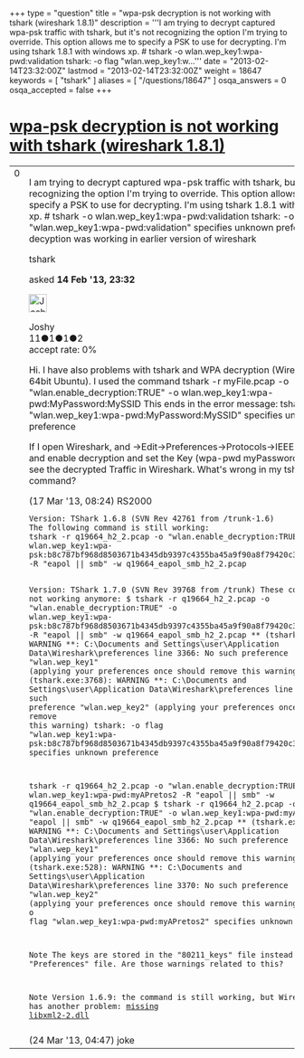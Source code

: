 +++
type = "question"
title = "wpa-psk decryption is not working with tshark (wireshark 1.8.1)"
description = '''I am trying to decrypt captured wpa-psk traffic with tshark, but it&#x27;s not recognizing the option I&#x27;m trying to override. This option allows me to specify a PSK to use for decrypting. I&#x27;m using tshark 1.8.1 with windows xp. # tshark -o wlan.wep_key1:wpa-pwd:validation tshark: -o flag &quot;wlan.wep_key1:w...'''
date = "2013-02-14T23:32:00Z"
lastmod = "2013-02-14T23:32:00Z"
weight = 18647
keywords = [ "tshark" ]
aliases = [ "/questions/18647" ]
osqa_answers = 0
osqa_accepted = false
+++

<div class="headNormal">

# [wpa-psk decryption is not working with tshark (wireshark 1.8.1)](/questions/18647/wpa-psk-decryption-is-not-working-with-tshark-wireshark-181)

</div>

<div id="main-body">

<div id="askform">

<table id="question-table" style="width:100%;"><colgroup><col style="width: 50%" /><col style="width: 50%" /></colgroup><tbody><tr class="odd"><td style="width: 30px; vertical-align: top"><div class="vote-buttons"><div id="post-18647-score" class="post-score" title="current number of votes">0</div><div id="favorite-count" class="favorite-count"></div></div></td><td><div id="item-right"><div class="question-body"><p>I am trying to decrypt captured wpa-psk traffic with tshark, but it's not recognizing the option I'm trying to override. This option allows me to specify a PSK to use for decrypting. I'm using tshark 1.8.1 with windows xp. # tshark -o wlan.wep_key1:wpa-pwd:validation tshark: -o flag "wlan.wep_key1:wpa-pwd:validation" specifies unknown preference. PSK decyption was working in earlier version of wireshark</p></div><div id="question-tags" class="tags-container tags">tshark</div><div id="question-controls" class="post-controls"></div><div class="post-update-info-container"><div class="post-update-info post-update-info-user"><p>asked <strong>14 Feb '13, 23:32</strong></p><img src="https://secure.gravatar.com/avatar/7ee68da2708ad0f94796a0d4432f1cd9?s=32&amp;d=identicon&amp;r=g" class="gravatar" width="32" height="32" alt="Joshy&#39;s gravatar image" /><p>Joshy<br />
<span class="score" title="11 reputation points">11</span><span title="1 badges"><span class="badge1">●</span><span class="badgecount">1</span></span><span title="1 badges"><span class="silver">●</span><span class="badgecount">1</span></span><span title="2 badges"><span class="bronze">●</span><span class="badgecount">2</span></span><br />
<span class="accept_rate" title="Rate of the user&#39;s accepted answers">accept rate:</span> <span title="Joshy has no accepted answers">0%</span></p></div></div><div id="comments-container-18647" class="comments-container"><span id="19586"></span><div id="comment-19586" class="comment"><div id="post-19586-score" class="comment-score"></div><div class="comment-text"><p>Hi. I have also problems with tshark and WPA decryption (Wireshark 1.8.2 64bit Ubuntu). I used the command tshark -r myFile.pcap -o "wlan.enable_decryption:TRUE" -o wlan.wep_key1:wpa-pwd:MyPassword:MySSID This ends in the error message: tshark: -o flag "wlan.wep_key1:wpa-pwd:MyPassword:MySSID" specifies unknown preference</p><p>If I open Wireshark, and -&gt;Edit-&gt;Preferences-&gt;Protocols-&gt;IEEE 802.11-&gt; and enable decryption and set the Key (wpa-pwd myPassword:SSID), I see the decrypted Traffic in Wireshark. What's wrong in my tshark command?</p></div><div id="comment-19586-info" class="comment-info"><span class="comment-age">(17 Mar '13, 08:24)</span> RS2000</div></div><span id="19785"></span><div id="comment-19785" class="comment"><div id="post-19785-score" class="comment-score"></div><div class="comment-text"><pre><code>Version: TShark 1.6.8 (SVN Rev 42761 from /trunk-1.6)
The following command is still working:
tshark -r q19664_h2_2.pcap -o &quot;wlan.enable_decryption:TRUE&quot; -o wlan.wep_key1:wpa-psk:b8c787bf968d8503671b4345db9397c4355ba45a9f90a8f79420c3cbf87cb154 -R &quot;eapol || smb&quot; -w q19664_eapol_smb_h2_2.pcap

Version: TShark 1.7.0 (SVN Rev 39768 from /trunk)
These commands are not working anymore:
$ tshark -r q19664_h2_2.pcap -o &quot;wlan.enable_decryption:TRUE&quot; -o wlan.wep_key1:wpa-psk:b8c787bf968d8503671b4345db9397c4355ba45a9f90a8f79420c3cbf87cb154 -R &quot;eapol || smb&quot; -w q19664_eapol_smb_h2_2.pcap
** (tshark.exe:3768): WARNING **: C:\Documents and Settings\user\Application Data\Wireshark\preferences line 3366: No such preference &quot;wlan.wep_key1&quot; (applying your preferences once should remove this warning)
** (tshark.exe:3768): WARNING **: C:\Documents and Settings\user\Application Data\Wireshark\preferences line 3370: No such preference &quot;wlan.wep_key2&quot; (applying your preferences once should remove this warning)
tshark: -o flag &quot;wlan.wep_key1:wpa-psk:b8c787bf968d8503671b4345db9397c4355ba45a9f90a8f79420c3cbf87cb154&quot; specifies unknown preference

tshark -r q19664_h2_2.pcap -o &quot;wlan.enable_decryption:TRUE&quot; -o wlan.wep_key1:wpa-pwd:myAPretos2 -R &quot;eapol || smb&quot; -w q19664_eapol_smb_h2_2.pcap
$ tshark -r q19664_h2_2.pcap -o &quot;wlan.enable_decryption:TRUE&quot; -o wlan.wep_key1:wpa-pwd:myAPretos2 -R &quot;eapol || smb&quot; -w q19664_eapol_smb_h2_2.pcap
** (tshark.exe:528): WARNING **: C:\Documents and Settings\user\Application Data\Wireshark\preferences line 3366: No such preference &quot;wlan.wep_key1&quot; (applying your preferences once should remove this warning)
** (tshark.exe:528): WARNING **: C:\Documents and Settings\user\Application Data\Wireshark\preferences line 3370: No such preference &quot;wlan.wep_key2&quot; (applying your preferences once should remove this warning)
tshark: -o flag &quot;wlan.wep_key1:wpa-pwd:myAPretos2&quot; specifies unknown preference

Note
The keys are stored in the &quot;80211_keys&quot; file instead of the &quot;Preferences&quot; file.
Are those warnings related to this?

Note
Version 1.6.9: the command is still working, but Wireshark 1.6.9 has another problem: [missing libxml2-2.dll](http://ask.wireshark.org/questions/13297/how-do-you-resolve-wireshark-169-libxml2-2dll-error)
</code></pre></div><div id="comment-19785-info" class="comment-info"><span class="comment-age">(24 Mar '13, 04:47)</span> joke</div></div></div><div id="comment-tools-18647" class="comment-tools"></div><div class="clear"></div><div id="comment-18647-form-container" class="comment-form-container"></div><div class="clear"></div></div></td></tr></tbody></table>

</div>

</div>

